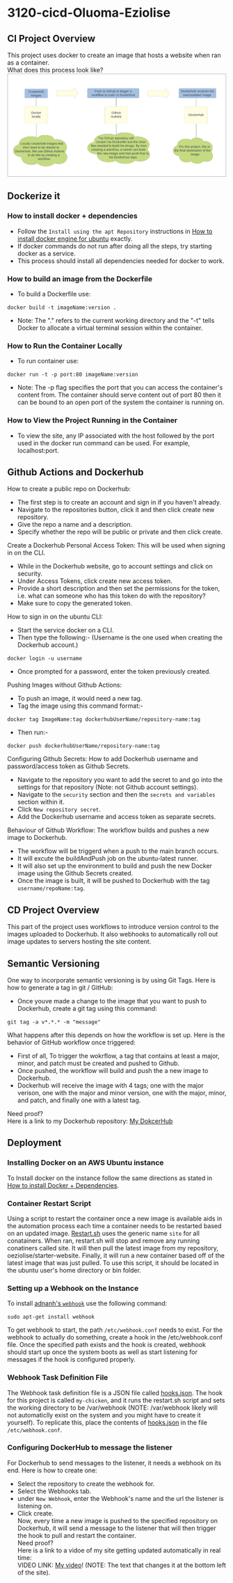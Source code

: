 # 3120-cicd-Oluoma-Eziolise
## CI Project Overview
This project uses docker to create an image that hosts a website when ran as a container.  
What does this process look like?  
![Friendly image describing the process](images/CI_Diagram.PNG)
## Dockerize it
### How to install docker + dependencies
- Follow the `Install using the apt Repository` instructions in [How to install docker engine for ubuntu](https://docs.docker.com/engine/install/ubuntu/) exactly.
- If docker commands do not run after doing all the steps, try starting docker as a service.
- This process should install all dependencies needed for docker to work.
### How to build an image from the Dockerfile
- To build a Dockerfile use:  
```
docker build -t imageName:version .
```
- Note: The "." refers to the current working directory and the "-t" tells Docker to allocate a virtual terminal session within the container.
### How to Run the Container Locally
- To run container use:
```
docker run -t -p port:80 imageName:version
```
- Note: The -p flag specifies the port that you can access the container's content from. The container should serve content out of port 80 then it can be bound to an open port of the system the container is running on.
### How to View the Project Running in the Container
- To view the site, any IP associated with the host followed by the port used in the docker run command can be used. For example, localhost:port.
## Github Actions and Dockerhub
How to create a public repo on Dockerhub:  
- The first step is to create an account and sign in if you haven't already.
- Navigate to the repositories button, click it and then click create new repository.
- Give the repo a name and a description.
- Specify whether the repo will be public or private and then click create.  

Create a Dockerhub Personal Access Token:
This will be used when signing in on the CLI.
- While in the Dockerhub website, go to account settings and click on security.
- Under Access Tokens, click create new access token.
- Provide a short description and then set the permissions for the token, i.e. what can someone who has this token do with the repository?
- Make sure to copy the generated token.  

How to sign in on the ubuntu CLI:  
- Start the service docker on a CLI.
- Then type the following:- (Username is the one used when creating the Dockerhub account.)
```
docker login -u username
```  
- Once prompted for a password, enter the token previously created.  

Pushing Images without Github Actions:
- To push an image, it would need a new tag.
- Tag the image using this command format:- 
```
docker tag ImageName:tag dockerhubUserName/repository-name:tag
```
- Then run:-
```
docker push dockerhubUserName/repository-name:tag
```  

Configuring Github Secrets:
How to add Dockerhub username and password/access token as Github Secrets.
- Navigate to the repository you want to add the secret to and go into the settings for that repository (Note: not Github account settings).
- Navigate to the `security` section and then the `secrets and variables` section within it.
- Click `New repository secret`.
- Add the Dockerhub username and access token as separate secrets.  

Behaviour of Github Workflow:
The workflow builds and pushes a new image to Dockerhub.
- The workflow will be triggerd when a push to the main branch occurs.
- It will excute the buildAndPush job on the ubuntu-latest runner.
- It will also set up the environment to build and push the new Docker image using the Github Secrets created.
- Once the image is built, it will be pushed to Dockerhub with the tag `username/repoName:tag`.

## CD Project Overview
This part of the project uses workflows to introduce version control to the images uploaded to Dockerhub. It also webhooks to automatically roll out image updates to servers hosting the site content.

## Semantic Versioning
One way to incorporate semantic versioning is by using Git Tags.
Here is how to generate a tag in git / GitHub:
- Once youve made a change to the image that you want to push to Dockerhub, create a git tag using this command:
```
git tag -a v*.*.* -m "message"
```  
What happens after this depends on how the workflow is set up. Here is the behavior of GitHub workflow once triggered:
- First of all, To trigger the wokrflow, a tag that contains at least a major, minor, and patch must be created and pushed to Github.
- Once pushed, the workflow will build and push the a new image to Dockerhub. 
- Dockerhub will receive the image with 4 tags; one with the major verison, one with the major and minor version, one with the major, minor, and patch, and finally one with a latest tag.  

Need proof?  
Here is a link to my Dockerhub repository: [My DokcerHub](https://hub.docker.com/r/oeziolise/starter-website/tags)

## Deployment

### Installing Docker on an AWS Ubuntu instance
To Install docker on the instance follow the same directions as stated in [How to install Docker + Dependencies](#how-to-install-docker--dependencies).  

### Container Restart Script
Using a script to restart the container once a new image is available aids in the automation process each time a container needs to be restarted based on an updated image. [Restart.sh](/deployment/restart.sh) uses the generic name `site` for all conatainers. When ran, restart.sh will stop and remove any running conatiners called site. It will then pull the latest image from my repository, oeziolise/starter-website. Finally, it will run a new container based off of the latest image that was just pulled. To use this script, it should be located in the ubuntu user's home directory or bin folder.

### Setting up a Webhook on the Instance
To install [adnanh's `webhook`](https://github.com/adnanh/webhook) use the following command:
```
sudo apt-get install webhook
```  
To get webhook to start, the path `/etc/webhook.conf` needs to exist. For the webhook to actually do something, create a hook in the /etc/webhook.conf file. Once the specified path exists and the hook is created, webhook should start up once the system boots as well as start listening for messages if the hook is configured properly.

### Webhook Task Definition File
The Webhook task definition file is a JSON file called [hooks.json](/deployment/hooks.json). The hook for this project is called `my-chicken`, and it runs the restart.sh script and sets the working directory to be /var/webhook (NOTE: /var/webhook likely will not automaticlly exist on the system and you might have to create it yourself). To replicate this, place the contents of [hooks.json](/deployment/hooks.json) in the file `/etc/webhook.conf`.

### Configuring DockerHub to message the listener
For Dockerhub to send messages to the listener, it needs a webhook on its end. Here is how to create one:
- Select the repository to create the webhook for.
- Select the Webhooks tab.
- under `New Webhook`, enter the Webhook's name and the url the listener is listening on.
- Click create.  
Now, every time a new image is pushed to the specified repository on Dockerhub, it will send a message to the listener that will then trigger the hook to pull and restart the container.   
Need proof?  
Here is a link to a vidoe of my site getting updated automatically in real time:  
VIDEO LINK: [My video](https://youtu.be/5xNVM8I8PSo)! (NOTE: The text that changes it at the bottom left of the site).
